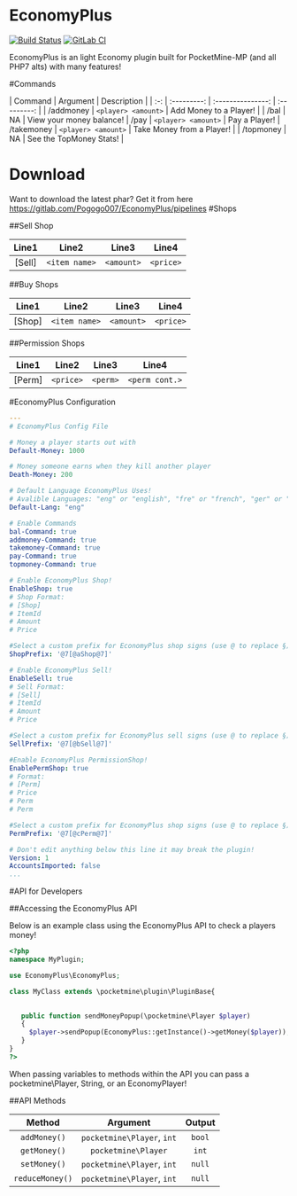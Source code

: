 # EconomyPlus  
[![Build Status](https://travis-ci.org/ImagicalGamer/EconomyPlus.svg?branch=master)](https://travis-ci.org/ImagicalGamer/EconomyPlus) 
[![GitLab CI](http://gitlab.com/pogogo007/EconomyPlus/badges/master/build.svg)](https://gitlab.com/pogogo007/EconomyPlus/pipelines?scope=branches)


EconomyPlus is an light Economy plugin built for PocketMine-MP (and all PHP7 alts) with many features!

#Commands

| Command | Argument | Description |
| :-: | :---------: | :---------------: | :---------: |
| /addmoney | `<player> <amount>` | Add Money to a Player! |
| /bal | NA | View your money balance!
| /pay | `<player> <amount>` | Pay a Player!
| /takemoney | `<player> <amount>` | Take Money from a Player! |
| /topmoney | NA | See the TopMoney Stats! |

# Download
Want to download the latest phar? Get it from here https://gitlab.com/Pogogo007/EconomyPlus/pipelines
#Shops

##Sell Shop

| Line1 | Line2 | Line3 | Line4 |
| :---: | :---: | :---: | :---: |
| [Sell] | `<item name>` | `<amount>` | `<price>` |

##Buy Shops

| Line1 | Line2 | Line3 | Line4 |
| :---: | :---: | :---: | :---: |
| [Shop] | `<item name>` | `<amount>` | `<price>` |

##Permission Shops

| Line1 | Line2 | Line3 | Line4 |
| :---: | :---: | :---: | :---: |
| [Perm] | `<price>` | `<perm>` | `<perm cont.>` |

#EconomyPlus Configuration

```yaml
---
# EconomyPlus Config File

# Money a player starts out with
Default-Money: 1000

# Money someone earns when they kill another player
Death-Money: 200

# Default Language EconomyPlus Uses!
# Avalible Languages: "eng" or "english", "fre" or "french", "ger" or "german", "chi" or "chinese", "schi" or "simplified chinese", "rus" or "russian"
Default-Lang: "eng"

# Enable Commands
bal-Command: true
addmoney-Command: true
takemoney-Command: true
pay-Command: true
topmoney-Command: true

# Enable EconomyPlus Shop!
EnableShop: true
# Shop Format:
# [Shop]
# ItemId
# Amount
# Price

#Select a custom prefix for EconomyPlus shop signs (use @ to replace §)
ShopPrefix: '@7[@aShop@7]'

# Enable EconomyPlus Sell!
EnableSell: true
# Sell Format:
# [Sell]
# ItemId
# Amount
# Price

#Select a custom prefix for EconomyPlus sell signs (use @ to replace §)
SellPrefix: '@7[@bSell@7]'

#Enable EconomyPlus PermissionShop!
EnablePermShop: true
# Format:
# [Perm]
# Price
# Perm
# Perm

#Select a custom prefix for EconomyPlus shop signs (use @ to replace §)
PermPrefix: '@7[@cPerm@7]'

# Don't edit anything below this line it may break the plugin!
Version: 1
AccountsImported: false
...
```

#API for Developers

##Accessing the EconomyPlus API

Below is an example class using the EconomyPlus API to check a players money!

```php
<?php
namespace MyPlugin;

use EconomyPlus\EconomyPlus;

class MyClass extends \pocketmine\plugin\PluginBase{
   

   public function sendMoneyPopup(\pocketmine\Player $player)
   {
     $player->sendPopup(EconomyPlus::getInstance()->getMoney($player));
   }
}
?>
```
When passing variables to methods within the API you can pass a pocketmine\Player, String, or an EconomyPlayer!

##API Methods

| Method | Argument | Output |
| :---: | :---: | :---: |
| `addMoney()`  | `pocketmine\Player`, `int`| `bool` |
| `getMoney()`  | `pocketmine\Player`| `int` |
| `setMoney()`  | `pocketmine\Player`, `int`| `null` |
| `reduceMoney()`  | `pocketmine\Player`, `int`| `null` |
